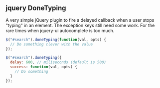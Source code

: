 ## jquery DoneTyping

A very simple jQuery plugin to fire a delayed callback when a user stops "typing"
in an element. The exception keys still need some work. For the rare times when
jquery-ui autocomplete is too much.

```javascript
$("#search").doneTyping(function(val, opts) {
  // Do something clever with the value
});

$("#search").doneTyping({
  delay: 600, // miliseconds (default is 500)
  success: function(val, opts) {
    // Do something
  }
});
```
